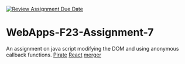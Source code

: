[![Review Assignment Due Date](https://classroom.github.com/assets/deadline-readme-button-24ddc0f5d75046c5622901739e7c5dd533143b0c8e959d652212380cedb1ea36.svg)](https://classroom.github.com/a/Kv-XePEp)
# WebApps-F23-Assignment-7
An assignment on java script modifying the DOM and using anonymous callback functions.
[Pirate](https://44-563-webapps-f23.github.io/44563-webapps-f23-assignment7-s566466div/pirate.html)
[React](https://44-563-webapps-f23.github.io/44563-webapps-f23-assignment7-s566466div/react.html)
[merger](https://44-563-webapps-f23.github.io/44563-webapps-f23-assignment7-s566466div/merger.html)
